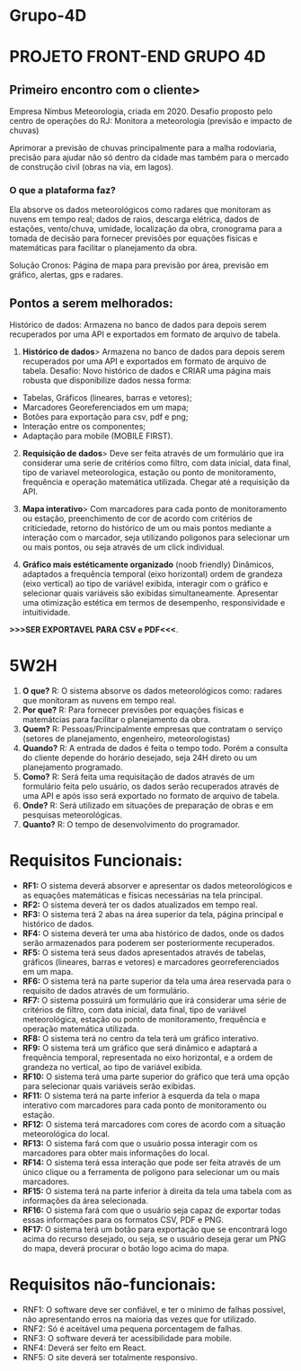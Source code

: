 # Grupo-4D

# PROJETO FRONT-END GRUPO 4D

## Primeiro encontro com o cliente>

Empresa Nimbus Meteorologia, criada em 2020.
Desafio proposto pelo centro de operações do RJ: Monitora a meteorologia (previsão e impacto de chuvas)

Aprimorar a previsão de chuvas principalmente para a malha rodoviaria, precisão para ajudar não só dentro da cidade mas também para o mercado de construção civil (obras na via, em lagos).
### O que a plataforma faz?
Ela absorve os dados meteorológicos como radares que monitoram as nuvens em tempo real; dados de raios, descarga elétrica, dados de estações, vento/chuva, umidade, localização da obra, cronograma para a tomada de decisão para fornecer previsões por equações fisicas e matemáticas para facilitar o planejamento da obra.

Solução Cronos:
Página de mapa para previsão por área, previsão em gráfico, alertas, gps e radares.

## Pontos a serem melhorados:
Histórico de dados:
Armazena no banco de dados para depois serem recuperados por uma API e exportados em formato de arquivo de tabela.

1. **Histórico de dados**>
Armazena no banco de dados para depois serem recuperados por uma API e exportados em formato de arquivo de tabela. Desafio: Novo histórico de dados e CRIAR uma página mais robusta que disponibilize dados nessa forma:

- Tabelas, Gráficos (lineares, barras e vetores);
- Marcadores Georeferenciados em um mapa;
- Botões para exportação para csv, pdf e png;
- Interação entre os componentes;
- Adaptação para mobile (MOBILE FIRST).

2. **Requisição de dados**>
Deve ser feita através de um formulário que ira considerar uma serie de critérios como filtro, com data inicial, data final, tipo de variavel meteorologica, estação ou ponto de monitoramento, frequência e operação matemática utilizada.
    Chegar até a requisição da API.

3. **Mapa interativo**>
Com marcadores para cada ponto de monitoramento ou estação, preenchimento de cor de acordo com critérios de criticiedade, retorno do histórico de um ou mais pontos mediante a interação com o marcador, seja utilizando poligonos para selecionar um ou mais pontos, ou seja através de um click individual.

4. **Gráfico mais estéticamente organizado** (noob friendly)
Dinâmicos, adaptados a frequência temporal (eixo horizontal) ordem de grandeza (eixo vertical) ao tipo de variável exibida, interagir com o gráfico e selecionar quais variáveis são exibidas simultaneamente. Apresentar uma otimização estética em termos de desempenho, responsividade e intuitividade.

**>>>SER EXPORTAVEL PARA CSV e PDF<<<**.

# 5W2H
1. **O que?** R: O sistema absorve os dados meteorológicos como: radares que monitoram as nuvens em tempo real.
2. **Por que?** R: Para fornecer previsões por equações físicas e matemátcias para facilitar o planejamento da obra.
3. **Quem?** R: Pessoas/Principalmente empresas que contratam o serviço (setores de planejamento, engenheiro, meteorologistas)
4. **Quando?** R: A entrada de dados é feita o tempo todo. Porém a consulta do cliente depende do horário desejado, seja 24H direto ou um planejamento programado.
6. **Como?** R: Será feita uma requisitação de dados através de um formulário feita pelo usuário, os dados serão recuperados através de uma API e após isso será exportado no formato de arquivo de tabela.
5. **Onde?** R: Será utilizado em situações de preparação de obras e em pesquisas meteorológicas.
6. **Quanto?** R: O tempo de desenvolvimento do programador.

# Requisitos Funcionais:

- **RF1:** O sistema deverá absorver e apresentar os dados meteorológicos e as equações matemáticas e físicas necessárias na tela principal. 
- **RF2:** O sistema deverá ter os dados atualizados em tempo real. 
- **RF3:** O sistema terá 2 abas na área superior da tela, página principal e histórico de dados.
- **RF4:** O sistema deverá ter uma aba histórico de dados, onde os dados serão armazenados para poderem ser posteriormente recuperados.
- **RF5:** O sistema terá seus dados apresentados através de tabelas, gráficos (lineares, barras e vetores) e marcadores georreferenciados em um mapa. 
- **RF6:** O sistema terá na parte superior da tela uma área reservada para o requisito de dados através de um formulário. 
- **RF7:** O sistema possuirá um formulário que irá considerar uma série de critérios de filtro, com data inicial, data final, tipo de variável meteorológica, estação ou ponto de monitoramento, frequência e operação matemática utilizada. 
- **RF8:** O sistema terá no centro da tela terá um gráfico interativo. 
- **RF9:** O sistema terá um gráfico que será dinâmico e adaptará a frequência temporal, representada no eixo horizontal, e a ordem de grandeza no vertical, ao tipo de variável exibida.
- **RF10:** O sistema terá uma parte superior do gráfico que terá uma opção para selecionar quais variáveis serão exibidas. 
- **RF11:** O sistema terá na parte inferior à esquerda da tela o mapa interativo com marcadores para cada ponto de monitoramento ou estação. 
- **RF12:** O sistema terá marcadores com cores de acordo com a situação meteorológica do local.
- **RF13:** O sistema fará com que o usuário possa interagir com os marcadores para obter mais informações do local.
- **RF14:** O sistema terá essa interação que pode ser feita através de um único clique ou a ferramenta de polígono para selecionar um ou mais marcadores.
- **RF15:** O sistema terá na parte inferior à direita da tela uma tabela com as informações da área selecionada.
- **RF16:** O sistema fará com que o usuário seja capaz de exportar todas essas informações para os formatos CSV, PDF e PNG.
- **RF17:** O sistema terá um botão para exportação que se encontrará logo acima do recurso desejado, ou seja, se o usuário deseja gerar um PNG do mapa, deverá procurar o botão logo acima do mapa.

# Requisitos não-funcionais:

- RNF1: O software deve ser confiável, e ter o mínimo de falhas possível, não apresentando erros na maioria das vezes que for utilizado.
- RNF2: Só é aceitável uma pequena porcentagem de falhas.
- RNF3: O software deverá ter acessibilidade para mobile.
- RNF4: Deverá ser feito em React.
- RNF5: O site deverá ser totalmente responsivo.


